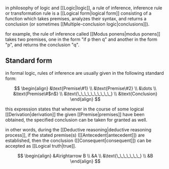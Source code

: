in philosophy of logic and [[Logic|logic]], a rule of inference, inference rule or transformation rule is a [[Logical form|logical form]] consisting of a function which takes premises, analyzes their syntax, and returns a conclusion (or sometimes [[Multiple-conclusion logic|conclusions]]).

for example, the rule of inference called [[Modus ponens|modus ponens]] takes two premises, one in the form "if p then q" and another in the form "p", and returns the conclusion "q".

## Standard form

in formal logic, rules of inference are usually given in the following standard form:

$$
\begin{align}
&\text{Premise\#1} \\
&\text{Premise\#2} \\
&\dots \\
&\text{Premise\#$n$} \\
&\text{\_\_\_\_\_\_\_\_\_\_} \\
&\text{Conclusion}
\end{align}
$$

this expression states that whenever in the course of some logical [[Derivation|derivation]] the given [[Premise|premises]] have been obtained, the specified conclusion can be taken for granted as well.

in other words, during the [[Deductive reasoning|deductive reasoning process]], if the stated premise(s) ([[Antecedent|antecedent]]) are established, then the conclusion ([[Consequent|consequent]]) can be accepted as [[Logical truth|true]].

$$
\begin{align}
&A\rightarrow B \\
&A \\
&\text{\_\_\_\_\_\_\_} \\
&B
\end{align}
$$

